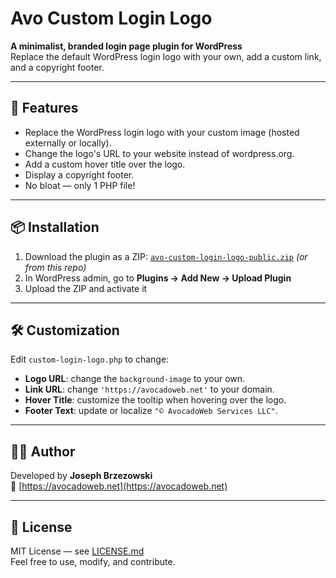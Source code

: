 # Avo Custom Login Logo

**A minimalist, branded login page plugin for WordPress**  
Replace the default WordPress login logo with your own, add a custom link, and a copyright footer.

---

## 🔧 Features
- Replace the WordPress login logo with your custom image (hosted externally or locally).
- Change the logo's URL to your website instead of wordpress.org.
- Add a custom hover title over the logo.
- Display a copyright footer.
- No bloat — only 1 PHP file!

---

## 📦 Installation

1. Download the plugin as a ZIP: [`avo-custom-login-logo-public.zip`](https://avocadoweb.net) *(or from this repo)*  
2. In WordPress admin, go to **Plugins → Add New → Upload Plugin**  
3. Upload the ZIP and activate it

---

## 🛠️ Customization

Edit `custom-login-logo.php` to change:
- **Logo URL**: change the `background-image` to your own.
- **Link URL**: change `'https://avocadoweb.net'` to your domain.
- **Hover Title**: customize the tooltip when hovering over the logo.
- **Footer Text**: update or localize `"© AvocadoWeb Services LLC"`.

---

## 🧑‍💻 Author

Developed by **Joseph Brzezowski**  
🔗 [https://avocadoweb.net](https://avocadoweb.net)

---

## 📄 License

MIT License — see [LICENSE.md](LICENSE.md)  
Feel free to use, modify, and contribute.

